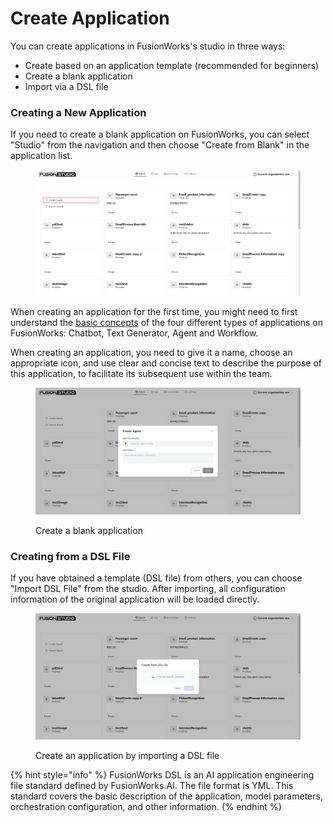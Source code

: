 # Create Application

You can create applications in FusionWorks's studio in three ways:

* Create based on an application template (recommended for beginners)
* Create a blank application
* Import via a DSL file

<!-- ### Creating an Application from a Template

When using FusionWorks for the first time, you might be unfamiliar with creating applications. To help new users quickly understand what types of applications can be built on FusionWorks, the prompt engineers from the FusionWorks team have already created high-quality application templates for multiple scenarios.

You can select "Studio" from the navigation menu, then choose "Create from Template" in the application list.

<figure><img src="../../.gitbook/assets/guides/application_orchestrate/creating-an-application/image (168).png" alt=""><figcaption><p>Create an application from a template</p></figcaption></figure>

Select any template and click **Use this template.**

<figure><img src="../../.gitbook/assets/guides/application_orchestrate/creating-an-application/image (169).png" alt=""><figcaption><p>FusionWorks application templates</p></figcaption></figure> -->

### Creating a New Application

If you need to create a blank application on FusionWorks, you can select "Studio" from the navigation and then choose "Create from Blank" in the application list.

<figure><img src="../../.gitbook/assets/guides/application_orchestrate/creating-an-application/image (167).png" alt=""><figcaption></figcaption></figure>

When creating an application for the first time, you might need to first understand the [basic concepts](./#application\_type) of the four different types of applications on FusionWorks: Chatbot, Text Generator, Agent and Workflow.

When creating an application, you need to give it a name, choose an appropriate icon, and use clear and concise text to describe the purpose of this application, to facilitate its subsequent use within the team.

<figure><img src="../../.gitbook/assets/guides/application_orchestrate/creating-an-application/image (170).png" alt=""><figcaption><p>Create a blank application</p></figcaption></figure>

### Creating from a DSL File

If you have obtained a template (DSL file) from others, you can choose "Import DSL File" from the studio. After importing, all configuration information of the original application will be loaded directly.

<figure><img src="../../.gitbook/assets/guides/application_orchestrate/creating-an-application/image (172).png" alt=""><figcaption><p>Create an application by importing a DSL file</p></figcaption></figure>

{% hint style="info" %}
FusionWorks DSL is an AI application engineering file standard defined by FusionWorks.AI. The file format is YML. This standard covers the basic description of the application, model parameters, orchestration configuration, and other information.
{% endhint %}

